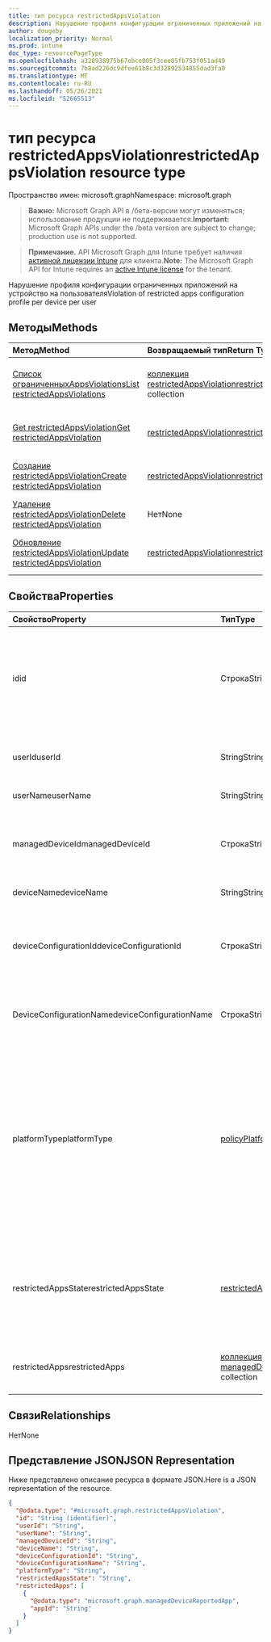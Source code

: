 ```yaml
---
title: тип ресурса restrictedAppsViolation
description: Нарушение профиля конфигурации ограниченных приложений на устройство на пользователя
author: dougeby
localization_priority: Normal
ms.prod: intune
doc_type: resourcePageType
ms.openlocfilehash: a328938975b67ebce005f3cee05fb753f051ad49
ms.sourcegitcommit: 7b8ad226dc9dfee61b8c3d32892534855dad3fa0
ms.translationtype: MT
ms.contentlocale: ru-RU
ms.lasthandoff: 05/26/2021
ms.locfileid: "52665513"
---
```

# <a name="restrictedappsviolation-resource-type"></a><span data-ttu-id="822f1-103">тип ресурса restrictedAppsViolation</span><span class="sxs-lookup"><span data-stu-id="822f1-103">restrictedAppsViolation resource type</span></span>

<span data-ttu-id="822f1-104">Пространство имен: microsoft.graph</span><span class="sxs-lookup"><span data-stu-id="822f1-104">Namespace: microsoft.graph</span></span>

> <span data-ttu-id="822f1-105">**Важно:** Microsoft Graph API в /бета-версии могут изменяться; использование продукции не поддерживается.</span><span class="sxs-lookup"><span data-stu-id="822f1-105">**Important:** Microsoft Graph APIs under the /beta version are subject to change; production use is not supported.</span></span>

> <span data-ttu-id="822f1-106">**Примечание.** API Microsoft Graph для Intune требует наличия [активной лицензии Intune](https://go.microsoft.com/fwlink/?linkid=839381) для клиента.</span><span class="sxs-lookup"><span data-stu-id="822f1-106">**Note:** The Microsoft Graph API for Intune requires an [active Intune license](https://go.microsoft.com/fwlink/?linkid=839381) for the tenant.</span></span>

<span data-ttu-id="822f1-107">Нарушение профиля конфигурации ограниченных приложений на устройство на пользователя</span><span class="sxs-lookup"><span data-stu-id="822f1-107">Violation of restricted apps configuration profile per device per user</span></span>

## <a name="methods"></a><span data-ttu-id="822f1-108">Методы</span><span class="sxs-lookup"><span data-stu-id="822f1-108">Methods</span></span>
|<span data-ttu-id="822f1-109">Метод</span><span class="sxs-lookup"><span data-stu-id="822f1-109">Method</span></span>|<span data-ttu-id="822f1-110">Возвращаемый тип</span><span class="sxs-lookup"><span data-stu-id="822f1-110">Return Type</span></span>|<span data-ttu-id="822f1-111">Описание</span><span class="sxs-lookup"><span data-stu-id="822f1-111">Description</span></span>|
|:---|:---|:---|
|[<span data-ttu-id="822f1-112">Список ограниченныхAppsViolations</span><span class="sxs-lookup"><span data-stu-id="822f1-112">List restrictedAppsViolations</span></span>](../api/intune-deviceconfig-restrictedappsviolation-list.md)|<span data-ttu-id="822f1-113">[коллекция restrictedAppsViolation](../resources/intune-deviceconfig-restrictedappsviolation.md)</span><span class="sxs-lookup"><span data-stu-id="822f1-113">[restrictedAppsViolation](../resources/intune-deviceconfig-restrictedappsviolation.md) collection</span></span>|<span data-ttu-id="822f1-114">Список свойств и связей объектов [restrictedAppsViolation.](../resources/intune-deviceconfig-restrictedappsviolation.md)</span><span class="sxs-lookup"><span data-stu-id="822f1-114">List properties and relationships of the [restrictedAppsViolation](../resources/intune-deviceconfig-restrictedappsviolation.md) objects.</span></span>|
|[<span data-ttu-id="822f1-115">Get restrictedAppsViolation</span><span class="sxs-lookup"><span data-stu-id="822f1-115">Get restrictedAppsViolation</span></span>](../api/intune-deviceconfig-restrictedappsviolation-get.md)|[<span data-ttu-id="822f1-116">restrictedAppsViolation</span><span class="sxs-lookup"><span data-stu-id="822f1-116">restrictedAppsViolation</span></span>](../resources/intune-deviceconfig-restrictedappsviolation.md)|<span data-ttu-id="822f1-117">Чтение свойств и связей объекта [restrictedAppsViolation.](../resources/intune-deviceconfig-restrictedappsviolation.md)</span><span class="sxs-lookup"><span data-stu-id="822f1-117">Read properties and relationships of the [restrictedAppsViolation](../resources/intune-deviceconfig-restrictedappsviolation.md) object.</span></span>|
|[<span data-ttu-id="822f1-118">Создание restrictedAppsViolation</span><span class="sxs-lookup"><span data-stu-id="822f1-118">Create restrictedAppsViolation</span></span>](../api/intune-deviceconfig-restrictedappsviolation-create.md)|[<span data-ttu-id="822f1-119">restrictedAppsViolation</span><span class="sxs-lookup"><span data-stu-id="822f1-119">restrictedAppsViolation</span></span>](../resources/intune-deviceconfig-restrictedappsviolation.md)|<span data-ttu-id="822f1-120">Создайте новый [объект restrictedAppsViolation.](../resources/intune-deviceconfig-restrictedappsviolation.md)</span><span class="sxs-lookup"><span data-stu-id="822f1-120">Create a new [restrictedAppsViolation](../resources/intune-deviceconfig-restrictedappsviolation.md) object.</span></span>|
|[<span data-ttu-id="822f1-121">Удаление restrictedAppsViolation</span><span class="sxs-lookup"><span data-stu-id="822f1-121">Delete restrictedAppsViolation</span></span>](../api/intune-deviceconfig-restrictedappsviolation-delete.md)|<span data-ttu-id="822f1-122">Нет</span><span class="sxs-lookup"><span data-stu-id="822f1-122">None</span></span>|<span data-ttu-id="822f1-123">Удаляет [ограничениеAppsViolation](../resources/intune-deviceconfig-restrictedappsviolation.md).</span><span class="sxs-lookup"><span data-stu-id="822f1-123">Deletes a [restrictedAppsViolation](../resources/intune-deviceconfig-restrictedappsviolation.md).</span></span>|
|[<span data-ttu-id="822f1-124">Обновление restrictedAppsViolation</span><span class="sxs-lookup"><span data-stu-id="822f1-124">Update restrictedAppsViolation</span></span>](../api/intune-deviceconfig-restrictedappsviolation-update.md)|[<span data-ttu-id="822f1-125">restrictedAppsViolation</span><span class="sxs-lookup"><span data-stu-id="822f1-125">restrictedAppsViolation</span></span>](../resources/intune-deviceconfig-restrictedappsviolation.md)|<span data-ttu-id="822f1-126">Обновление свойств объекта [restrictedAppsViolation.](../resources/intune-deviceconfig-restrictedappsviolation.md)</span><span class="sxs-lookup"><span data-stu-id="822f1-126">Update the properties of a [restrictedAppsViolation](../resources/intune-deviceconfig-restrictedappsviolation.md) object.</span></span>|

## <a name="properties"></a><span data-ttu-id="822f1-127">Свойства</span><span class="sxs-lookup"><span data-stu-id="822f1-127">Properties</span></span>
|<span data-ttu-id="822f1-128">Свойство</span><span class="sxs-lookup"><span data-stu-id="822f1-128">Property</span></span>|<span data-ttu-id="822f1-129">Тип</span><span class="sxs-lookup"><span data-stu-id="822f1-129">Type</span></span>|<span data-ttu-id="822f1-130">Описание</span><span class="sxs-lookup"><span data-stu-id="822f1-130">Description</span></span>|
|:---|:---|:---|
|<span data-ttu-id="822f1-131">id</span><span class="sxs-lookup"><span data-stu-id="822f1-131">id</span></span>|<span data-ttu-id="822f1-132">Строка</span><span class="sxs-lookup"><span data-stu-id="822f1-132">String</span></span>|<span data-ttu-id="822f1-133">Уникальный идентификатор объекта.</span><span class="sxs-lookup"><span data-stu-id="822f1-133">Unique identifier for the object.</span></span> <span data-ttu-id="822f1-134">Составлено из accountId, deviceId, policyId и userId</span><span class="sxs-lookup"><span data-stu-id="822f1-134">Composed from accountId, deviceId, policyId and userId</span></span>|
|<span data-ttu-id="822f1-135">userId</span><span class="sxs-lookup"><span data-stu-id="822f1-135">userId</span></span>|<span data-ttu-id="822f1-136">String</span><span class="sxs-lookup"><span data-stu-id="822f1-136">String</span></span>|<span data-ttu-id="822f1-137">Уникальный идентификатор пользователя должен быть Guid</span><span class="sxs-lookup"><span data-stu-id="822f1-137">User unique identifier, must be Guid</span></span>|
|<span data-ttu-id="822f1-138">userName</span><span class="sxs-lookup"><span data-stu-id="822f1-138">userName</span></span>|<span data-ttu-id="822f1-139">String</span><span class="sxs-lookup"><span data-stu-id="822f1-139">String</span></span>|<span data-ttu-id="822f1-140">Имя пользователя</span><span class="sxs-lookup"><span data-stu-id="822f1-140">User name</span></span>|
|<span data-ttu-id="822f1-141">managedDeviceId</span><span class="sxs-lookup"><span data-stu-id="822f1-141">managedDeviceId</span></span>|<span data-ttu-id="822f1-142">Строка</span><span class="sxs-lookup"><span data-stu-id="822f1-142">String</span></span>|<span data-ttu-id="822f1-143">Уникальный идентификатор управляемого устройства должен быть Guid</span><span class="sxs-lookup"><span data-stu-id="822f1-143">Managed device unique identifier, must be Guid</span></span>|
|<span data-ttu-id="822f1-144">deviceName</span><span class="sxs-lookup"><span data-stu-id="822f1-144">deviceName</span></span>|<span data-ttu-id="822f1-145">String</span><span class="sxs-lookup"><span data-stu-id="822f1-145">String</span></span>|<span data-ttu-id="822f1-146">Имя устройства</span><span class="sxs-lookup"><span data-stu-id="822f1-146">Device name</span></span>|
|<span data-ttu-id="822f1-147">deviceConfigurationId</span><span class="sxs-lookup"><span data-stu-id="822f1-147">deviceConfigurationId</span></span>|<span data-ttu-id="822f1-148">Строка</span><span class="sxs-lookup"><span data-stu-id="822f1-148">String</span></span>|<span data-ttu-id="822f1-149">Уникальный идентификатор конфигурации устройства должен быть Guid</span><span class="sxs-lookup"><span data-stu-id="822f1-149">Device configuration profile unique identifier, must be Guid</span></span>|
|<span data-ttu-id="822f1-150">DeviceConfigurationName</span><span class="sxs-lookup"><span data-stu-id="822f1-150">deviceConfigurationName</span></span>|<span data-ttu-id="822f1-151">Строка</span><span class="sxs-lookup"><span data-stu-id="822f1-151">String</span></span>|<span data-ttu-id="822f1-152">Имя профиля конфигурации устройства</span><span class="sxs-lookup"><span data-stu-id="822f1-152">Device configuration profile name</span></span>|
|<span data-ttu-id="822f1-153">platformType</span><span class="sxs-lookup"><span data-stu-id="822f1-153">platformType</span></span>|[<span data-ttu-id="822f1-154">policyPlatformType</span><span class="sxs-lookup"><span data-stu-id="822f1-154">policyPlatformType</span></span>](../resources/intune-shared-policyplatformtype.md)|<span data-ttu-id="822f1-155">Тип платформы.</span><span class="sxs-lookup"><span data-stu-id="822f1-155">Platform type.</span></span> <span data-ttu-id="822f1-156">Возможные значения: `android`, `androidForWork`, `iOS`, `macOS`, `windowsPhone81`, `windows81AndLater`, `windows10AndLater`, `androidWorkProfile`, `windows10XProfile`, `androidAOSP`, `all`.</span><span class="sxs-lookup"><span data-stu-id="822f1-156">Possible values are: `android`, `androidForWork`, `iOS`, `macOS`, `windowsPhone81`, `windows81AndLater`, `windows10AndLater`, `androidWorkProfile`, `windows10XProfile`, `androidAOSP`, `all`.</span></span>|
|<span data-ttu-id="822f1-157">restrictedAppsState</span><span class="sxs-lookup"><span data-stu-id="822f1-157">restrictedAppsState</span></span>|[<span data-ttu-id="822f1-158">restrictedAppsState</span><span class="sxs-lookup"><span data-stu-id="822f1-158">restrictedAppsState</span></span>](../resources/intune-deviceconfig-restrictedappsstate.md)|<span data-ttu-id="822f1-159">Состояние ограниченных приложений.</span><span class="sxs-lookup"><span data-stu-id="822f1-159">Restricted apps state.</span></span> <span data-ttu-id="822f1-160">Возможные значения: `prohibitedApps`, `notApprovedApps`.</span><span class="sxs-lookup"><span data-stu-id="822f1-160">Possible values are: `prohibitedApps`, `notApprovedApps`.</span></span>|
|<span data-ttu-id="822f1-161">restrictedApps</span><span class="sxs-lookup"><span data-stu-id="822f1-161">restrictedApps</span></span>|<span data-ttu-id="822f1-162">[коллекция managedDeviceReportedApp](../resources/intune-deviceconfig-manageddevicereportedapp.md)</span><span class="sxs-lookup"><span data-stu-id="822f1-162">[managedDeviceReportedApp](../resources/intune-deviceconfig-manageddevicereportedapp.md) collection</span></span>|<span data-ttu-id="822f1-163">Список нарушенных приложений с ограниченным доступом</span><span class="sxs-lookup"><span data-stu-id="822f1-163">List of violated restricted apps</span></span>|

## <a name="relationships"></a><span data-ttu-id="822f1-164">Связи</span><span class="sxs-lookup"><span data-stu-id="822f1-164">Relationships</span></span>
<span data-ttu-id="822f1-165">Нет</span><span class="sxs-lookup"><span data-stu-id="822f1-165">None</span></span>

## <a name="json-representation"></a><span data-ttu-id="822f1-166">Представление JSON</span><span class="sxs-lookup"><span data-stu-id="822f1-166">JSON Representation</span></span>
<span data-ttu-id="822f1-167">Ниже представлено описание ресурса в формате JSON.</span><span class="sxs-lookup"><span data-stu-id="822f1-167">Here is a JSON representation of the resource.</span></span>
<!-- {
  "blockType": "resource",
  "keyProperty": "id",
  "@odata.type": "microsoft.graph.restrictedAppsViolation"
}
-->
``` json
{
  "@odata.type": "#microsoft.graph.restrictedAppsViolation",
  "id": "String (identifier)",
  "userId": "String",
  "userName": "String",
  "managedDeviceId": "String",
  "deviceName": "String",
  "deviceConfigurationId": "String",
  "deviceConfigurationName": "String",
  "platformType": "String",
  "restrictedAppsState": "String",
  "restrictedApps": [
    {
      "@odata.type": "microsoft.graph.managedDeviceReportedApp",
      "appId": "String"
    }
  ]
}
```




